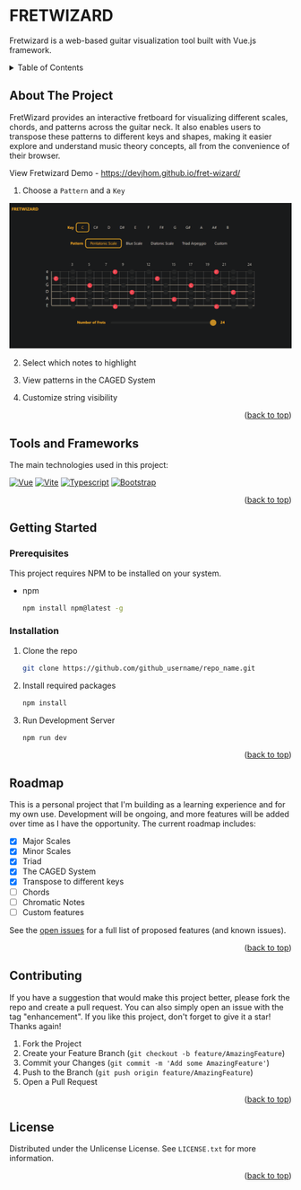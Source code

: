 # FRETWIZARD

Fretwizard is a web-based guitar visualization tool built with Vue.js framework. 

<!-- TABLE OF CONTENTS -->
<details>
  <summary>Table of Contents</summary>
  <ol>
    <li><a href="#about-the-project">About the Project</a></li>
    <li><a href="#built-with">Tools and Frameworks</a></li>
    <li>
      <a href="#getting-started">Getting Started</a>
      <ul>
        <li><a href="#prerequisites">Prerequisites</a></li>
        <li><a href="#installation">Installation</a></li>
      </ul>
    </li>
    <li><a href="#roadmap">Roadmap</a></li>
    <li><a href="#contributing">Contributing</a></li>
    <li><a href="#license">License</a></li>
  </ol>
</details>

<!-- ABOUT THE PROJECT -->
## About The Project

FretWizard provides an interactive fretboard for visualizing different scales, chords, and patterns across the guitar neck. It also enables users to transpose these patterns to different keys and shapes, making it easier explore and understand music theory concepts, all from the convenience of their browser.

View Fretwizard Demo - https://devjhom.github.io/fret-wizard/

1. Choose a `Pattern` and a `Key`
  
![fretwizard-screenshot](./public/fretwizard.png)

2. Select which notes to highlight

<!-- ![fretwizard-highlight-screenshot](./public/fretwizard-highlight.png) -->

3. View patterns in the CAGED System

<!-- ![fretwizard-caged-screenshot](./public/fretwizard-caged.png) -->

4. Customize string visibility

<!-- ![fretwizard-strings-screenshot](./public/fretwizard-strings.png) -->


<p align="right">(<a href="#readme-top">back to top</a>)</p>

## Tools and Frameworks

The main technologies used in this project:

[![Vue][Vue.js]][Vue-url]
[![Vite][Vite]][Vite-url]
[![Typescript][Typescript]][Typescript-url]
[![Bootstrap][Bootstrap.com]][Bootstrap-url]

<p align="right">(<a href="#readme-top">back to top</a>)</p>

<!-- GETTING STARTED -->
## Getting Started

### Prerequisites

This project requires NPM to be installed on your system.

* npm

  ```sh
  npm install npm@latest -g
  ```

### Installation

1. Clone the repo

   ```sh
   git clone https://github.com/github_username/repo_name.git
   ```
2. Install required packages

   ```sh
   npm install
   ```
2. Run Development Server

   ```sh
   npm run dev
   ```

<p align="right">(<a href="#readme-top">back to top</a>)</p>

<!-- ROADMAP -->
## Roadmap

This is a personal project that I'm building as a learning experience and for my own use. Development will be ongoing, and more features will be added over time as I have the opportunity. The current roadmap includes:

- [x] Major Scales
- [x] Minor Scales
- [x] Triad
- [x] The CAGED System
- [x] Transpose to different keys
- [ ] Chords
- [ ] Chromatic Notes 
- [ ] Custom features

See the [open issues](https://github.com/DevJhom/fret-wizard/issues) for a full list of proposed features (and known issues).

<p align="right">(<a href="#readme-top">back to top</a>)</p>

<!-- CONTRIBUTING -->
## Contributing

If you have a suggestion that would make this project better, please fork the repo and create a pull request. You can also simply open an issue with the tag "enhancement". If you like this project, don't forget to give it a star! Thanks again!

1. Fork the Project
2. Create your Feature Branch (`git checkout -b feature/AmazingFeature`)
3. Commit your Changes (`git commit -m 'Add some AmazingFeature'`)
4. Push to the Branch (`git push origin feature/AmazingFeature`)
5. Open a Pull Request

<p align="right">(<a href="#readme-top">back to top</a>)</p>

<!-- LICENSE -->
## License

Distributed under the Unlicense License. See `LICENSE.txt` for more information.

<p align="right">(<a href="#readme-top">back to top</a>)</p>

<!-- MARKDOWN LINKS & IMAGES -->
[Vue.js]: https://img.shields.io/badge/Vue.js-35495E?style=for-the-badge&logo=vuedotjs&logoColor=4FC08D
[Vue-url]: https://vuejs.org/

[Typescript]: https://img.shields.io/badge/TypeScript-007ACC?style=for-the-badge&logo=typescript&logoColor=white
[Typescript-url]: https://www.typescriptlang.org/

[Vite]: https://img.shields.io/badge/Vite-B73BFE?style=for-the-badge&logo=vite&logoColor=FFD62E
[Vite-url]: https://vite.dev/

[Bootstrap.com]: https://img.shields.io/badge/Bootstrap-563D7C?style=for-the-badge&logo=bootstrap&logoColor=white
[Bootstrap-url]: https://getbootstrap.com
